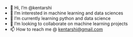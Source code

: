 - 👋 Hi, I’m @kentarshi
- 👀 I’m interested in machine learning and data sciences
- 🌱 I’m currently learning python and data science
- 💞️ I’m looking to collaborate on machine learning projects
- 📫 How to reach me @ kentarshi@gmail.com

<!---
kentarshi/kentarshi is a ✨ special ✨ repository because its `README.md` (this file) appears on your GitHub profile.
You can click the Preview link to take a look at your changes.
--->

